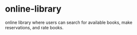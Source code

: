 # online-library
online library where users can search for available books, make reservations, and rate books.
